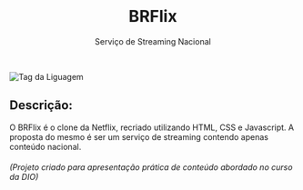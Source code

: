 <div align=center>

<br>

# BRFlix
 
Serviço de Streaming Nacional

</div><br>


![Tag da Liguagem](https://img.shields.io/badge/Visual%20Studio%20Code-HTML%20%7C%20CSS%20%7C%20Javascript-orange)

## Descrição:

O BRFlix é o clone da Netflix, recriado utilizando HTML, CSS e Javascript. A proposta do mesmo é ser um serviço de streaming contendo apenas conteúdo nacional.

###### (Projeto criado para apresentação prática de conteúdo abordado no curso da DIO)

<br>
